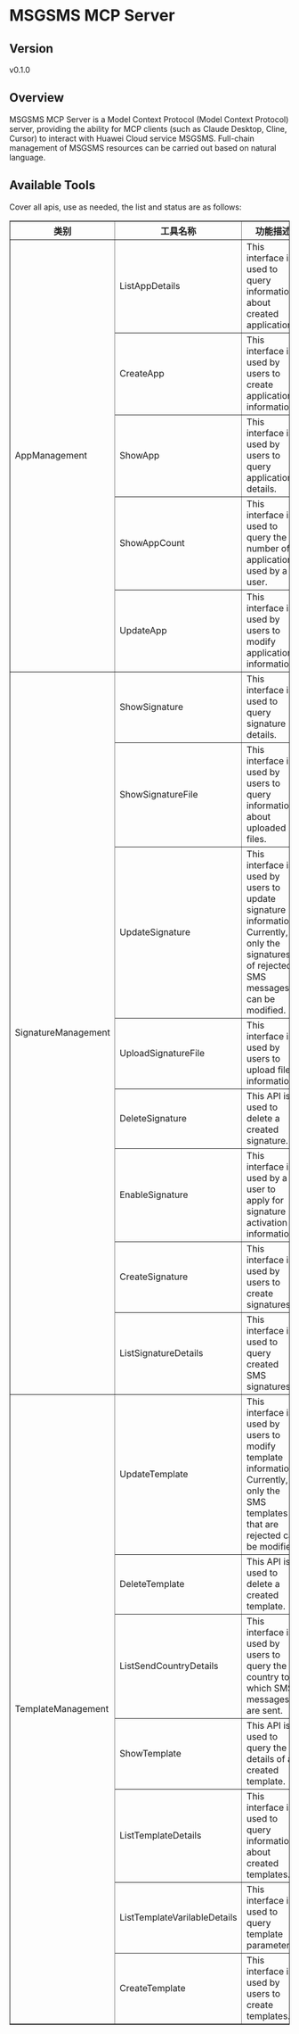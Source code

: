 # MSGSMS MCP Server 


## Version
v0.1.0

## Overview

MSGSMS MCP Server is a Model Context Protocol (Model Context Protocol) server, providing the ability for MCP clients (such as Claude Desktop, Cline, Cursor) to interact with Huawei Cloud service MSGSMS. Full-chain management of MSGSMS resources can be carried out based on natural language.

## Available Tools
Cover all apis, use as needed, the list and status are as follows:

<html>
    <head></head>
    <body>
        <table border="1" cellspacing="0" cellpadding="5">
            <tbody>
                <tr>
                    <th>类别</th>
                    <th>工具名称</th>
                    <th>功能描述</th>
                    <th>状态</th>
                </tr>
                <tr>
                    <td rowspan="5">AppManagement</td>
                    <td>ListAppDetails</td>
                    <td>This interface is used to query information about created applications.</td>
                    <td>To be tested</td>
                </tr>
                <tr>
                    <td>CreateApp</td>
                    <td>This interface is used by users to create application information.</td>
                    <td>To be tested</td>
                </tr>
                <tr>
                    <td>ShowApp</td>
                    <td>This interface is used by users to query application details.</td>
                    <td>To be tested</td>
                </tr>
                <tr>
                    <td>ShowAppCount</td>
                    <td>This interface is used to query the number of applications used by a user.</td>
                    <td>To be tested</td>
                </tr>
                <tr>
                    <td>UpdateApp</td>
                    <td>This interface is used by users to modify application information.</td>
                    <td>To be tested</td>
                </tr>
                <tr>
                    <td rowspan="8">SignatureManagement</td>
                    <td>ShowSignature</td>
                    <td>This interface is used to query signature details.</td>
                    <td>To be tested</td>
                </tr>
                <tr>
                    <td>ShowSignatureFile</td>
                    <td>This interface is used by users to query information about uploaded files.</td>
                    <td>To be tested</td>
                </tr>
                <tr>
                    <td>UpdateSignature</td>
                    <td>This interface is used by users to update signature information. Currently, only the signatures of rejected SMS messages can be modified.</td>
                    <td>To be tested</td>
                </tr>
                <tr>
                    <td>UploadSignatureFile</td>
                    <td>This interface is used by users to upload file information.</td>
                    <td>To be tested</td>
                </tr>
                <tr>
                    <td>DeleteSignature</td>
                    <td>This API is used to delete a created signature.</td>
                    <td>To be tested</td>
                </tr>
                <tr>
                    <td>EnableSignature</td>
                    <td>This interface is used by a user to apply for signature activation information.</td>
                    <td>To be tested</td>
                </tr>
                <tr>
                    <td>CreateSignature</td>
                    <td>This interface is used by users to create signatures.</td>
                    <td>To be tested</td>
                </tr>
                <tr>
                    <td>ListSignatureDetails</td>
                    <td>This interface is used to query created SMS signatures.</td>
                    <td>To be tested</td>
                </tr>
                <tr>
                    <td rowspan="7">TemplateManagement</td>
                    <td>UpdateTemplate</td>
                    <td>This interface is used by users to modify template information. Currently, only the SMS templates that are rejected can be modified.</td>
                    <td>To be tested</td>
                </tr>
                <tr>
                    <td>DeleteTemplate</td>
                    <td>This API is used to delete a created template.</td>
                    <td>To be tested</td>
                </tr>
                <tr>
                    <td>ListSendCountryDetails</td>
                    <td>This interface is used by users to query the country to which SMS messages are sent.</td>
                    <td>To be tested</td>
                </tr>
                <tr>
                    <td>ShowTemplate</td>
                    <td>This API is used to query the details of a created template.</td>
                    <td>To be tested</td>
                </tr>
                <tr>
                    <td>ListTemplateDetails</td>
                    <td>This interface is used to query information about created templates.</td>
                    <td>To be tested</td>
                </tr>
                <tr>
                    <td>ListTemplateVarilableDetails</td>
                    <td>This interface is used to query template parameters.</td>
                    <td>To be tested</td>
                </tr>
                <tr>
                    <td>CreateTemplate</td>
                    <td>This interface is used by users to create templates.</td>
                    <td>To be tested</td>
                </tr>
            </tbody>
        </table>
    </body>
</html>
